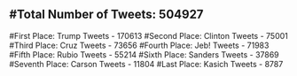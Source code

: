#Total Number of Tweets: 504927 
---
#First Place: Trump Tweets - 170613
#Second Place: Clinton Tweets - 75001
#Third Place: Cruz Tweets - 73656
#Fourth Place: Jeb! Tweets - 71983
#Fifth Place: Rubio Tweets - 55214
#Sixth Place: Sanders Tweets - 37869
#Seventh Place: Carson Tweets - 11804
#Last Place: Kasich Tweets - 8787
